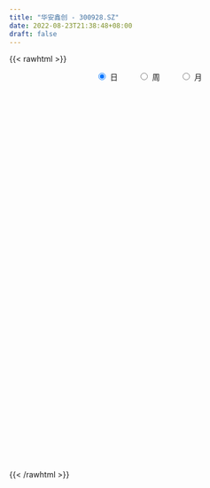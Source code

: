 ```yaml
---
title: "华安鑫创 - 300928.SZ"
date: 2022-08-23T21:38:48+08:00
draft: false
---
```

{{< rawhtml >}}
    <div style="text-align: center">
        <label style="padding: 1rem;"><input style="margin-right: .5rem" type="radio" name="period" value="D" checked onclick="period_change(this)">日</label>
        <label style="padding: 1rem;"><input style="margin-right: .5rem" type="radio" name="period" value="W" onclick="period_change(this)">周</label>
        <label style="padding: 1rem;"><input style="margin-right: .5rem" type="radio" name="period" value="M" onclick="period_change(this)">月</label>
    </div>
    <div id="chart" style="height: 700px;"></div> 
    <script type="text/javascript">
        const D_v = [111913.87,92793.76,69020.69,60438.43,49488.45,53241.41,40785.71,48633.3,47611.9,42366.17,46971.32,43841.64,30202.07,22679.08,19925.01,24231.61,21256.14,34067.51,52705.91,49771.11,32912.79,25732.26,22828.0,18048.18,16080.7,14383.23,18922.83,16723.98,18075.73,19711.61,14878.4,13855.47,14676.28,10811.43,11779.33,8723.28,12161.76,14781.12,31016.87,18649.53,34416.2,32508.63,21627.09,17895.97,9914.55,12820.0,16222.23,25409.19,26177.31,23388.04,14592.17,13845.08,14208.0,14133.38,9803.27,8565.64,8665.0,12435.06,15851.97,21432.98,28925.89,30737.31,19050.61,19178.31,22044.71,24957.7,30089.45,65747.65,83451.81,50641.81,32911.75,27870.66,23114.89,18357.48,25185.15,16669.17,12480.0,11056.57,10331.05,10130.0,12589.98,19788.27,11037.56,11665.38,10866.41,7559.37,9056.0,11627.89,6255.57,6282.0,7140.0,8507.05,10135.0,10651.88,6273.0,7792.9,17917.73,22794.73,11327.22,6902.0,7452.0,6512.0,7790.73,7242.27,9972.0,11989.0,8704.57,6456.97,8982.16,11236.78,48450.52,27636.55,18983.92,12604.0,11367.71,7801.44,18986.41,13619.25,32323.7,20518.21,18065.2,17421.75,17548.58,15710.15,22581.8,26032.6,33166.13,20445.54,26503.16,18434.77,24884.77,18798.9,15186.69,16642.83,13429.94,10182.01,9255.18,8609.22,9858.03,8433.0,12799.18,26536.06,18062.58,11740.89,11587.0,9437.31,12574.04,14278.89,24165.6,16795.58,12540.4,9555.42,24720.28,9534.85,8551.86,7218.58,8382.66,7711.66,9347.0,10220.0,6249.0,16813.73,8557.42,4308.4,8855.98,8652.05,7856.05,19407.0,15631.03,8535.0,4036.94,5280.59,6328.75,2643.31,5478.68,11624.69,12989.82,6256.42,5905.0,2369.85,2430.29,3131.0,2859.64,4278.61,3175.09,2487.12,1515.0,3770.61,8770.75,10183.97,6167.97,3529.66,2938.0,3813.44,3806.0,4263.61,3335.0,3685.07,2519.82,3459.0,5874.0,5785.29,5172.28,9041.01,46781.93,33190.18,26701.61,21366.12,65492.26,48389.21,38806.55,38219.11,59291.41,83134.25,55067.29,43017.14,63560.7,48562.06,35289.35,32912.52,30310.85,33137.18,20358.58,17072.0,17530.07,22512.58,14618.88,38045.21,23930.0,17729.12,18365.95,9878.88,11795.59,36545.97,32588.25,22878.0,22877.2,17650.78,17979.9,26329.07,14844.12,15920.8,20295.8,33994.97,37211.34,27756.18,22190.95,32048.3,36037.68,32795.33,49267.41,36136.98,22849.43,22245.49,18058.64,17768.76,12716.33,11735.0,11273.0,7939.0,8587.0,9639.29,13053.37,17435.66,17289.56,12816.0,9480.78,8795.08,8187.92,7471.56,6969.95,9360.81,21119.69,17305.67,9286.69,6886.35,28531.01,12152.43,10527.64,6619.59,9915.23,10440.71,8904.47,9337.76,7927.49,7590.99,7533.05,11715.0,11572.47,4072.53,3205.71,3983.6,4480.45,4680.15,7388.72,4278.25,4156.0,7075.73,3234.0,4418.0,3753.15,4303.96,6267.48,11657.85,8154.87,4394.24,5248.71,4239.75,9162.26,6007.53,5553.0,6887.0,6494.43,10653.24,13570.15,12182.4,8749.85,8246.78,5460.5,5190.0,4644.0,5286.0,10049.0,6959.51,9221.42,7213.0,4208.19,4644.0,5649.93,4784.26,5286.93,9504.0,6805.11,7907.62,6721.61,7787.84,7534.07,10693.73,12530.0,9399.65,7616.38,6223.18,6274.0,10131.32,6282.8,7307.78,6970.74,4299.05,17121.0,9932.0,15188.48,42185.07,74286.18,75514.88,63660.82,46057.44,47596.53,33083.48,32806.84,24968.65,31146.96,15008.04,31393.43,28233.33,17797.99,17220.61,10985.36,13759.97,38450.1,55820.39,45099.81,40643.37,41634.37,32053.88,32583.0,26228.51,19768.54,16614.32,31529.25,30852.96,21044.19,21749.0,19307.79,43893.62,43124.1,32300.36,30785.11,25472.62,23428.01,33219.11,28619.08,21124.08,15803.0,22489.83,14938.61,13539.0]
const D_histogram = [0.0,-1.090005698,-1.7103850261,-2.532231337,-3.0562513773,-3.5825256929,-3.8147215828,-3.5156199364,-3.0066878521,-2.5360358356,-1.8912891846,-1.5830026119,-1.3756256917,-1.2047711601,-0.9372979159,-0.6919886393,-0.4584519343,-0.1305342595,0.4393963942,0.7300011623,0.7533272311,0.7197838546,0.503933051,0.3084266187,0.2360493568,0.1975163103,0.3661989971,0.5670148482,0.6906360344,0.8267416511,0.8729465214,0.8386081123,0.8755671927,0.9245631587,0.9075048185,0.9059448323,0.8151130106,0.8703421898,1.0186224503,0.9560308679,1.0776303253,1.2120346104,1.1723488542,0.9604138951,0.8204688148,0.7649350958,0.7679437466,0.8082903096,0.91403098,0.8380675207,0.782390002,0.7284374441,0.6218508932,0.4641083122,0.314060461,0.2072561217,0.1607622313,0.1911548837,0.2683477947,0.3753214152,0.3828169285,0.4734766737,0.401746705,0.4340187219,0.4879528949,0.3300777323,0.3845637862,1.0138682823,1.1321464534,0.9315533224,0.6728689793,0.3623596505,0.1701123931,0.0163691681,-0.2526371135,-0.4917802818,-0.6455800213,-0.6578585826,-0.6705506153,-0.6902426187,-0.5808903676,-0.435269265,-0.3660927936,-0.2716792614,-0.170883143,-0.1067188568,-0.0941621229,-0.1577916446,-0.1793241854,-0.1525120142,-0.1181542525,-0.066558968,0.0207290486,0.0070646957,0.0335719982,0.0684758029,0.1819614303,0.1896416342,0.1461246237,0.1286259212,0.104446601,0.0777476407,0.0621789992,0.054899218,0.1060398865,0.1385443121,0.1056558878,0.1079304131,0.130602811,0.1722321253,0.3935616006,0.3940213431,0.3061761922,0.2702750109,0.1782143852,0.1064280223,0.1351090795,0.089018096,0.2586507896,0.2789588302,0.3169299514,0.2215838794,0.2143726167,0.2342122008,0.2987890161,0.2718300658,0.3803831161,0.3892636806,0.516837236,0.5245920871,0.374596289,0.1512418095,0.0221831108,-0.2337872536,-0.3900644041,-0.6030479417,-0.6494960654,-0.625938396,-0.5372509143,-0.4552001569,-0.3518549642,-0.1229920842,-0.0677667886,-0.0041375061,0.0359060452,0.0379257018,0.0746326544,-0.0113268002,0.0881841322,-0.0192851728,-0.1295544461,-0.1857251292,-0.5339191442,-0.6934044066,-0.7323279084,-0.7155886124,-0.7046889648,-0.6932238613,-0.7448812039,-0.836164011,-0.8058316253,-0.5005536788,-0.3415795726,-0.1772000668,0.0027759207,0.1594739795,0.1896194237,0.3828533381,0.5230777845,0.4773060059,0.4183752143,0.2652639199,0.1205324718,0.0247417612,0.0443633524,0.1862475601,0.1831121331,0.1073353456,-0.0593835349,-0.0968150259,-0.091872109,-0.1242371187,-0.1429065102,-0.0578753944,-0.0123661038,0.0092050682,0.0312131073,0.1071533182,0.2573443989,0.3147884709,0.2344287148,0.210496977,0.1965427616,0.1214790828,-0.0016304467,-0.0009780599,0.0433905663,0.0578517212,0.066717405,0.1257041539,0.2159180106,0.3038905407,0.3583505383,0.4404643779,0.7905114911,0.8799091574,1.0079286964,0.8677969803,1.1808017597,1.0599207831,1.0513629035,1.1342336733,1.2923696677,2.007835438,1.8371522402,1.4878652705,1.6350562443,1.302135505,0.995481023,0.4670163821,-0.0825767449,-0.6821462026,-1.154972064,-1.3971324991,-1.529891647,-1.5204543139,-1.4546581707,-1.1449873388,-1.018363578,-1.0114251219,-1.13053024,-1.1315545261,-1.0265791725,-0.6617700936,-0.3329600216,-0.1153052739,0.0910937061,0.1466696516,0.0585162503,0.1349290978,0.0612867744,-0.1326807576,-0.2326893116,-0.038289649,0.4173279211,0.4968278674,0.6135296983,0.8404830309,1.0844363712,1.2612435892,1.4808246119,1.8163523198,1.7516335294,1.2408044519,0.748090327,0.5071960232,0.0220711182,-0.302296211,-0.7673106555,-1.0665252456,-1.1849912982,-1.3146355655,-1.3010947738,-1.4367835027,-1.6888038417,-1.6195157387,-1.4311035085,-1.1810234554,-0.9620594514,-0.7744368174,-0.6355885664,-0.4642180967,0.0540157519,0.400520905,0.5954237091,0.7181924181,0.5196420414,0.34462276,0.0893570328,-0.193455174,-0.4916682832,-0.7559775254,-0.9470818594,-0.8095392843,-0.8089677406,-0.8732878467,-0.990149385,-0.8118335539,-0.5045049681,-0.3112403026,-0.1389019621,-0.0266881098,0.0930734011,0.1344942123,0.0892349886,-0.0209479558,-0.0402793161,0.116501201,0.1952151954,0.2089401738,0.1462740546,0.1714198894,0.2256449567,0.1396625424,0.1091123231,0.1076387905,0.1114583437,0.1117594706,0.2467927853,0.1810256273,0.1455980455,0.0126493691,-0.2548933376,-0.9406354352,-1.564502043,-1.6276639356,-1.6418818189,-1.3592826179,-1.0931752707,-0.86162645,-0.6753143044,-0.4572983427,-0.1149257301,0.2155914631,0.5821252322,0.7700884178,0.8562164988,0.9467165088,0.89839957,0.852904806,0.8747139115,0.7626249904,0.743694959,0.6841732248,0.564394188,0.5484094882,0.5383568256,0.6564048231,0.866842958,0.9058403356,0.7381847484,0.5948900238,0.3447465831,0.3558570585,0.3027702208,0.2581254708,0.1222448869,0.0311122329,0.1526989396,0.1379634378,-0.0160031848,0.0399644998,0.6641936391,1.2434095275,1.7873797887,1.8318600368,1.4974122863,1.1897444477,1.032893912,0.6898996195,0.1866533292,-0.1530403412,-0.2495363701,-0.275403803,-0.4873151822,-0.5234563237,-0.6039700741,-0.5688523283,-0.1848347407,0.1779860075,0.5980785642,0.7926430069,1.0667792864,1.4103636376,1.1202053472,0.7645751682,0.6841134213,0.5088319037,0.8411907417,0.8278302722,0.4715106025,-0.0074983851,-0.4004329735,-0.3254282153,-0.3368425134,-0.1751419831,0.0097667695,0.096121888,-0.0142284953,-0.3741554615,-0.6582786319,-0.8912584282,-1.0115676339,-1.3615222144,-1.6054984486,-1.654281527]
const D_fast = [0.0,-1.3625071225,-2.4104827071,-3.8653868522,-5.1534697369,-6.5753754757,-7.7612517614,-8.341055099,-8.5837949778,-8.7471519201,-8.5752275653,-8.6626916455,-8.7992211484,-8.9295594067,-8.8964106415,-8.8240985247,-8.7051748033,-8.4098906933,-7.7301109411,-7.2570058824,-7.0453480058,-6.8989454187,-6.9888129596,-7.1072127371,-7.1205776598,-7.1097316288,-6.8494991928,-6.5069296296,-6.2106494347,-5.8678584053,-5.6034169047,-5.4281032857,-5.1722524071,-4.8921156514,-4.682297787,-4.4573715652,-4.3444251342,-4.0716104076,-3.6686745345,-3.4922583999,-3.1012513611,-2.6638384235,-2.4104369661,-2.3822684515,-2.317096328,-2.1813962731,-1.9864016857,-1.7439825453,-1.4097341299,-1.276180709,-1.1362607272,-1.0081039241,-0.9592277516,-1.0009432546,-1.0724759905,-1.1274662994,-1.133769632,-1.0555882586,-0.911308399,-0.7105044247,-0.6073046793,-0.3982757656,-0.3695690582,-0.2287923607,-0.0528699641,-0.1282256936,0.0224013069,0.9051728735,1.3064876579,1.3387828576,1.2483157593,1.0283963431,0.878677184,0.7290262511,0.396860691,0.0347724524,-0.2804222925,-0.4571654995,-0.6374951859,-0.8297478441,-0.8656181849,-0.8288143985,-0.8511611255,-0.8246674087,-0.766592076,-0.729107504,-0.7400913008,-0.8431687336,-0.9095323208,-0.9208481532,-0.9160289547,-0.8810734122,-0.7886031334,-0.8005013124,-0.7656010103,-0.7135782549,-0.5546022699,-0.4995116575,-0.5064975121,-0.4918397342,-0.4899074041,-0.4971694543,-0.497193346,-0.4907483227,-0.4130976826,-0.345957179,-0.3524316314,-0.3231745028,-0.2678514021,-0.1831640564,0.136555819,0.2355208972,0.2242197944,0.2558873658,0.2083803364,0.163200979,0.2256593061,0.2018228466,0.4361182377,0.5261659858,0.6433695949,0.6034194927,0.6498013842,0.7281940184,0.8674680878,0.908466654,1.1121154832,1.2183119679,1.4750948323,1.6139977052,1.5576509794,1.3721069523,1.2485940313,0.9341768535,0.6803836019,0.3166380788,0.1078159388,-0.0251109907,-0.0707362376,-0.1024855195,-0.0871040678,0.1110107912,0.1492943896,0.2118892956,0.2609093582,0.2724104402,0.3277755564,0.2389844018,0.3605413673,0.2482507691,0.1055928842,0.0029909188,-0.4786828823,-0.8115192463,-1.0335247252,-1.1956825822,-1.3609551758,-1.5227960378,-1.7606736813,-2.0609974911,-2.2321230117,-2.051983485,-1.9784042719,-1.8583247828,-1.6776548151,-1.4810882614,-1.4035379614,-1.1145907125,-0.8435968199,-0.770042097,-0.724379085,-0.8111743995,-0.9257727297,-1.0153779999,-0.9846655707,-0.7962194729,-0.7535768667,-0.8025198177,-0.984084582,-1.0457198295,-1.0637449398,-1.1271692292,-1.1815652482,-1.1110029811,-1.0685852164,-1.0447127773,-1.0149014614,-0.9121729209,-0.6976457405,-0.5615045509,-0.5832571282,-0.5545646218,-0.5193831467,-0.5640770549,-0.687594196,-0.6871863242,-0.6319700564,-0.6030459712,-0.5775009362,-0.4870881487,-0.3428947894,-0.1789496242,-0.0349019919,0.1573279421,0.7050029281,1.0143778838,1.3943795968,1.4711971258,2.0794023452,2.2235015643,2.4777844106,2.8442135988,3.3254420101,4.5428666399,4.8314715021,4.85415085,5.4101058849,5.4027190219,5.3449347956,4.9332242503,4.362986937,3.5928809287,2.8313120512,2.2398684914,1.7246364318,1.3539601864,1.0560917869,1.0795157841,0.9515486504,0.705630826,0.3038931479,0.0199802303,-0.1316892092,0.0676773463,0.3132474129,0.5020758422,0.7312482486,0.823491607,0.7499672683,0.8601123902,0.8017917605,0.5746540391,0.4164731572,0.6013004074,1.1612499579,1.3649568711,1.6350411265,2.0721152169,2.5871776499,3.0792957652,3.6690829409,4.4586987288,4.8318883206,4.6312603562,4.3255688131,4.211473515,3.7318663896,3.3319250077,2.6750828992,2.1092369978,1.6945231206,1.2362199619,0.9244870602,0.4296024556,-0.2446188438,-0.5802096755,-0.7495733224,-0.7947491332,-0.8162999919,-0.8222865623,-0.8423354529,-0.7870195074,-0.2552817209,0.1913536586,0.5351123899,0.8374292035,0.7687893371,0.6799257457,0.4469992767,0.1158232764,-0.3053069036,-0.7586105271,-1.1864853259,-1.251327572,-1.4529979634,-1.7356400311,-2.1000389158,-2.1246814731,-1.9434791294,-1.8280245395,-1.6904116895,-1.5848698647,-1.4418400034,-1.3667956392,-1.3897461158,-1.5051660491,-1.5345672384,-1.3486614211,-1.2211436278,-1.155183606,-1.1812812116,-1.1132804044,-1.0026440979,-1.0537108766,-1.0569830152,-1.0315468501,-0.999862711,-0.9716217165,-0.7748902055,-0.7954009566,-0.7944290271,-0.9242153612,-1.2554814023,-2.1763823587,-3.1913744772,-3.6614523537,-4.0861406917,-4.1433621452,-4.1505486157,-4.1344064075,-4.116922838,-4.013231462,-3.6995902819,-3.315175223,-2.8031101458,-2.4226248558,-2.1224426501,-1.7952635129,-1.6189805591,-1.4512491217,-1.2107615383,-1.1321942119,-0.9652005035,-0.8536789314,-0.8323594213,-0.711241749,-0.5867052052,-0.3045560019,0.1225928725,0.388050334,0.4049409339,0.4103687152,0.2464119203,0.3464866603,0.3690923778,0.3889789955,0.2836596333,0.2003050375,0.3600664791,0.3798218367,0.2218544179,0.2878132275,1.0780907765,1.9681590469,2.9589742553,3.4614195125,3.5013248336,3.491093107,3.5924660493,3.4219466616,2.9653637037,2.587409948,2.4285298265,2.3338114428,2.0000712682,1.8330660457,1.6015597768,1.4944644405,1.8322733429,2.239590593,2.8092027908,3.2019279852,3.7427590863,4.4389343469,4.4288273933,4.2643410064,4.3549076148,4.3068340731,4.8494905966,5.0430876951,4.804645676,4.3237620921,3.8307192604,3.8243669647,3.7287420383,3.8466570728,4.0340075177,4.1443931083,4.0304856011,3.5770197696,3.1283269412,2.6725325379,2.2993314237,1.6089962896,0.9636454433,0.5012919831]
const D_slow = [0.0,-0.2725014245,-0.700097681,-1.3331555153,-2.0972183596,-2.9928497828,-3.9465301785,-4.8254351626,-5.5771071256,-6.2111160845,-6.6839383807,-7.0796890337,-7.4235954566,-7.7247882466,-7.9591127256,-8.1321098854,-8.246722869,-8.2793564339,-8.1695073353,-7.9870070447,-7.7986752369,-7.6187292733,-7.4927460105,-7.4156393559,-7.3566270167,-7.3072479391,-7.2156981898,-7.0739444778,-6.9012854692,-6.6946000564,-6.4763634261,-6.266711398,-6.0478195998,-5.8166788101,-5.5898026055,-5.3633163974,-5.1595381448,-4.9419525973,-4.6872969848,-4.4482892678,-4.1788816865,-3.8758730339,-3.5827858203,-3.3426823465,-3.1375651428,-2.9463313689,-2.7543454322,-2.5522728548,-2.3237651099,-2.1142482297,-1.9186507292,-1.7365413682,-1.5810786449,-1.4650515668,-1.3865364516,-1.3347224211,-1.2945318633,-1.2467431424,-1.1796561937,-1.0858258399,-0.9901216078,-0.8717524394,-0.7713157631,-0.6628110826,-0.5408228589,-0.4583034259,-0.3621624793,-0.1086954088,0.1743412046,0.4072295352,0.57544678,0.6660366926,0.7085647909,0.7126570829,0.6494978046,0.5265527341,0.3651577288,0.2006930831,0.0330554293,-0.1395052254,-0.2847278173,-0.3935451335,-0.4850683319,-0.5529881473,-0.595708933,-0.6223886472,-0.6459291779,-0.6853770891,-0.7302081354,-0.768336139,-0.7978747021,-0.8145144441,-0.809332182,-0.8075660081,-0.7991730085,-0.7820540578,-0.7365637002,-0.6891532917,-0.6526221358,-0.6204656555,-0.5943540052,-0.574917095,-0.5593723452,-0.5456475407,-0.5191375691,-0.4845014911,-0.4580875191,-0.4311049159,-0.3984542131,-0.3553961818,-0.2570057816,-0.1585004459,-0.0819563978,-0.0143876451,0.0301659512,0.0567729568,0.0905502267,0.1128047507,0.1774674481,0.2472071556,0.3264396435,0.3818356133,0.4354287675,0.4939818177,0.5686790717,0.6366365881,0.7317323672,0.8290482873,0.9582575963,1.0894056181,1.1830546904,1.2208651427,1.2264109204,1.1679641071,1.070448006,0.9196860206,0.7573120042,0.6008274052,0.4665146767,0.3527146374,0.2647508964,0.2340028753,0.2170611782,0.2160268017,0.225003313,0.2344847384,0.253142902,0.250311202,0.272357235,0.2675359419,0.2351473303,0.188716048,0.055236262,-0.1181148397,-0.3011968168,-0.4800939699,-0.6562662111,-0.8295721764,-1.0157924774,-1.2248334801,-1.4262913864,-1.5514298062,-1.6368246993,-1.681124716,-1.6804307358,-1.6405622409,-1.593157385,-1.4974440505,-1.3666746044,-1.2473481029,-1.1427542993,-1.0764383194,-1.0463052014,-1.0401197611,-1.029028923,-0.982467033,-0.9366889997,-0.9098551633,-0.9247010471,-0.9489048035,-0.9718728308,-1.0029321105,-1.038658738,-1.0531275866,-1.0562191126,-1.0539178455,-1.0461145687,-1.0193262392,-0.9549901394,-0.8762930217,-0.817685843,-0.7650615988,-0.7159259084,-0.6855561377,-0.6859637493,-0.6862082643,-0.6753606227,-0.6608976924,-0.6442183412,-0.6127923027,-0.5588128,-0.4828401649,-0.3932525303,-0.2831364358,-0.085508563,0.1344687263,0.3864509004,0.6034001455,0.8986005854,1.1635807812,1.4264215071,1.7099799254,2.0330723424,2.5350312019,2.9943192619,3.3662855795,3.7750496406,4.1005835169,4.3494537726,4.4662078681,4.4455636819,4.2750271313,3.9862841153,3.6370009905,3.2545280787,2.8744145003,2.5107499576,2.2245031229,1.9699122284,1.7170559479,1.4344233879,1.1515347564,0.8948899633,0.7294474399,0.6462074345,0.617381116,0.6401545425,0.6768219554,0.691451018,0.7251832924,0.7405049861,0.7073347967,0.6491624688,0.6395900565,0.7439220368,0.8681290036,1.0215114282,1.2316321859,1.5027412787,1.818052176,2.188258329,2.642346409,3.0802547913,3.3904559043,3.577478486,3.7042774918,3.7097952714,3.6342212186,3.4423935548,3.1757622434,2.8795144188,2.5508555274,2.225581834,1.8663859583,1.4441849979,1.0393060632,0.6815301861,0.3862743222,0.1457594594,-0.0478497449,-0.2067468865,-0.3228014107,-0.3092974727,-0.2091672465,-0.0603113192,0.1192367853,0.2491472957,0.3353029857,0.3576422439,0.3092784504,0.1863613796,-0.0026330017,-0.2394034666,-0.4417882877,-0.6440302228,-0.8623521845,-1.1098895307,-1.3128479192,-1.4389741612,-1.5167842369,-1.5515097274,-1.5581817549,-1.5349134046,-1.5012898515,-1.4789811044,-1.4842180933,-1.4942879223,-1.4651626221,-1.4163588232,-1.3641237798,-1.3275552661,-1.2847002938,-1.2282890546,-1.193373419,-1.1660953383,-1.1391856406,-1.1113210547,-1.0833811871,-1.0216829907,-0.9764265839,-0.9400270726,-0.9368647303,-1.0005880647,-1.2357469235,-1.6268724342,-2.0337884181,-2.4442588729,-2.7840795273,-3.057373345,-3.2727799575,-3.4416085336,-3.5559331193,-3.5846645518,-3.530766686,-3.385235378,-3.1927132735,-2.9786591489,-2.7419800217,-2.5173801292,-2.3041539277,-2.0854754498,-1.8948192022,-1.7088954625,-1.5378521563,-1.3967536093,-1.2596512372,-1.1250620308,-0.960960825,-0.7442500855,-0.5177900016,-0.3332438145,-0.1845213086,-0.0983346628,-0.0093703982,0.066322157,0.1308535247,0.1614147464,0.1691928046,0.2073675395,0.241858399,0.2378576028,0.2478487277,0.4138971375,0.7247495193,1.1715944665,1.6295594757,2.0039125473,2.3013486592,2.5595721372,2.7320470421,2.7787103744,2.7404502891,2.6780661966,2.6092152459,2.4873864503,2.3565223694,2.2055298509,2.0633167688,2.0171080836,2.0616045855,2.2111242266,2.4092849783,2.6759797999,3.0285707093,3.3086220461,3.4997658382,3.6707941935,3.7980021694,4.0082998549,4.2152574229,4.3331350735,4.3312604772,4.2311522339,4.14979518,4.0655845517,4.0217990559,4.0242407483,4.0482712203,4.0447140965,3.9511752311,3.7866055731,3.5637909661,3.3108990576,2.970518504,2.5691438918,2.1555735101]
const D_data = [['2021-01-06', 101.0, 87.03, 87.0, 111.63],['2021-01-07', 76.55, 69.95, 68.53, 77.77],['2021-01-08', 70.0, 70.0, 66.03, 73.55],['2021-01-11', 67.0, 61.71, 61.0, 68.62],['2021-01-12', 60.0, 59.3, 58.91, 64.59],['2021-01-13', 57.81, 53.39, 53.36, 59.49],['2021-01-14', 51.87, 51.55, 50.5, 54.64],['2021-01-15', 51.31, 54.82, 51.0, 55.7],['2021-01-18', 53.63, 56.28, 53.53, 57.26],['2021-01-19', 56.3, 55.39, 55.13, 58.7],['2021-01-20', 56.37, 57.9, 56.37, 60.7],['2021-01-21', 55.76, 53.89, 53.66, 55.76],['2021-01-22', 53.0, 51.8, 51.8, 54.8],['2021-01-25', 51.98, 50.25, 50.15, 52.6],['2021-01-26', 51.0, 50.67, 50.5, 51.89],['2021-01-27', 49.98, 49.98, 48.0, 50.38],['2021-01-28', 49.1, 49.5, 48.6, 51.49],['2021-01-29', 50.07, 50.79, 47.01, 51.9],['2021-02-01', 49.99, 55.21, 49.7, 55.76],['2021-02-02', 54.0, 53.36, 52.51, 59.0],['2021-02-03', 52.03, 50.33, 49.8, 52.21],['2021-02-04', 49.9, 49.08, 47.7, 50.56],['2021-02-05', 48.66, 45.53, 45.5, 49.87],['2021-02-08', 44.82, 43.93, 43.62, 46.43],['2021-02-09', 43.58, 43.91, 43.58, 44.84],['2021-02-10', 44.0, 43.16, 43.06, 44.75],['2021-02-18', 43.63, 45.3, 43.63, 45.81],['2021-02-19', 45.63, 46.06, 44.61, 46.08],['2021-02-22', 46.07, 45.48, 45.25, 46.87],['2021-02-23', 44.93, 45.98, 43.88, 46.28],['2021-02-24', 45.79, 45.09, 44.78, 46.23],['2021-02-25', 45.49, 43.89, 43.69, 45.68],['2021-02-26', 43.0, 44.6, 42.66, 45.53],['2021-03-01', 44.6, 44.86, 44.38, 45.2],['2021-03-02', 45.19, 44.04, 43.41, 45.34],['2021-03-03', 44.0, 44.13, 43.72, 44.38],['2021-03-04', 43.76, 42.7, 42.68, 43.87],['2021-03-05', 42.62, 44.39, 42.62, 44.58],['2021-03-08', 45.25, 46.18, 45.0, 47.87],['2021-03-09', 45.6, 43.91, 42.95, 46.09],['2021-03-10', 44.4, 46.58, 44.4, 48.46],['2021-03-11', 45.37, 47.78, 44.88, 48.15],['2021-03-12', 47.77, 46.28, 45.67, 47.9],['2021-03-15', 45.38, 43.8, 43.59, 45.53],['2021-03-16', 43.78, 44.0, 43.22, 44.79],['2021-03-17', 43.9, 44.73, 43.02, 44.78],['2021-03-18', 44.82, 45.53, 44.3, 45.58],['2021-03-19', 44.6, 46.37, 44.6, 46.87],['2021-03-22', 46.29, 47.93, 46.28, 48.39],['2021-03-23', 47.88, 46.12, 46.11, 48.0],['2021-03-24', 45.93, 46.38, 45.49, 47.46],['2021-03-25', 45.76, 46.45, 45.4, 47.09],['2021-03-26', 46.28, 45.66, 45.4, 46.58],['2021-03-29', 45.73, 44.52, 44.44, 45.95],['2021-03-30', 44.51, 43.89, 43.8, 44.95],['2021-03-31', 44.31, 43.75, 43.63, 44.4],['2021-04-01', 43.77, 44.05, 43.68, 44.85],['2021-04-02', 43.98, 44.93, 43.77, 45.2],['2021-04-06', 45.18, 45.82, 44.75, 46.2],['2021-04-07', 45.79, 46.79, 45.31, 47.07],['2021-04-08', 46.7, 46.01, 45.5, 47.89],['2021-04-09', 46.47, 47.53, 46.06, 49.88],['2021-04-12', 46.37, 45.78, 45.7, 47.56],['2021-04-13', 45.77, 47.21, 45.43, 47.5],['2021-04-14', 46.89, 48.0, 46.7, 48.25],['2021-04-15', 47.0, 45.32, 44.13, 47.0],['2021-04-16', 45.2, 47.93, 44.8, 49.8],['2021-04-19', 50.0, 57.52, 50.0, 57.52],['2021-04-20', 61.01, 54.01, 53.77, 62.88],['2021-04-21', 51.85, 50.66, 50.08, 54.4],['2021-04-22', 51.0, 49.4, 49.01, 51.0],['2021-04-23', 49.0, 47.71, 47.37, 49.3],['2021-04-26', 47.05, 48.14, 46.86, 48.43],['2021-04-27', 49.06, 47.86, 47.16, 49.5],['2021-04-28', 47.0, 45.27, 44.91, 47.3],['2021-04-29', 44.92, 44.05, 44.05, 45.49],['2021-04-30', 44.05, 43.66, 43.6, 44.68],['2021-05-06', 43.65, 44.5, 43.5, 44.9],['2021-05-07', 44.34, 43.91, 43.67, 44.65],['2021-05-10', 43.93, 43.18, 43.06, 44.2],['2021-05-11', 43.3, 44.5, 42.89, 44.5],['2021-05-12', 45.48, 45.19, 45.03, 46.46],['2021-05-13', 44.2, 44.43, 43.6, 44.5],['2021-05-14', 44.55, 44.86, 43.83, 44.99],['2021-05-17', 44.87, 45.21, 44.01, 45.25],['2021-05-18', 45.19, 45.0, 44.32, 45.44],['2021-05-19', 44.89, 44.39, 44.04, 44.97],['2021-05-20', 44.38, 43.1, 43.08, 44.38],['2021-05-21', 43.09, 43.16, 43.01, 43.65],['2021-05-24', 43.15, 43.54, 43.15, 43.74],['2021-05-25', 43.54, 43.58, 43.23, 43.79],['2021-05-26', 43.52, 43.84, 43.45, 43.93],['2021-05-27', 43.77, 44.53, 43.63, 44.69],['2021-05-28', 44.4, 43.36, 43.25, 44.85],['2021-05-31', 43.49, 43.8, 43.2, 43.88],['2021-06-01', 43.88, 44.0, 43.45, 44.18],['2021-06-02', 44.0, 45.38, 43.83, 45.5],['2021-06-03', 46.87, 44.43, 44.35, 46.88],['2021-06-04', 44.05, 43.73, 43.67, 44.45],['2021-06-07', 43.7, 43.91, 43.5, 44.11],['2021-06-08', 43.72, 43.72, 43.5, 44.28],['2021-06-09', 43.69, 43.54, 43.41, 43.69],['2021-06-10', 43.39, 43.54, 43.39, 43.88],['2021-06-11', 43.6, 43.55, 43.46, 43.96],['2021-06-15', 43.85, 44.39, 43.6, 44.49],['2021-06-16', 44.5, 44.41, 43.81, 45.07],['2021-06-17', 44.3, 43.62, 43.5, 44.39],['2021-06-18', 43.5, 44.0, 43.47, 44.15],['2021-06-21', 44.06, 44.36, 43.78, 44.47],['2021-06-22', 44.28, 44.84, 44.2, 44.89],['2021-06-23', 47.21, 47.99, 47.21, 53.78],['2021-06-24', 46.23, 46.11, 45.72, 47.17],['2021-06-25', 46.44, 45.03, 44.89, 46.44],['2021-06-28', 45.0, 45.57, 44.7, 45.98],['2021-06-29', 45.76, 44.7, 44.68, 45.8],['2021-06-30', 44.3, 44.63, 44.3, 44.8],['2021-07-01', 44.44, 45.88, 44.4, 46.2],['2021-07-02', 45.8, 45.0, 44.81, 46.59],['2021-07-05', 44.81, 48.2, 44.55, 49.35],['2021-07-06', 48.19, 47.09, 46.59, 48.19],['2021-07-07', 47.05, 47.75, 46.68, 47.78],['2021-07-08', 47.8, 46.19, 46.02, 48.19],['2021-07-09', 46.18, 47.25, 46.03, 47.98],['2021-07-12', 47.33, 47.87, 46.66, 47.87],['2021-07-13', 47.72, 48.95, 46.76, 49.15],['2021-07-14', 48.95, 48.22, 47.94, 50.79],['2021-07-15', 48.22, 50.5, 47.08, 52.0],['2021-07-16', 49.88, 49.99, 49.24, 50.9],['2021-07-19', 49.65, 52.34, 49.65, 52.99],['2021-07-20', 51.15, 51.77, 50.5, 52.43],['2021-07-21', 51.84, 49.93, 49.86, 52.85],['2021-07-22', 49.75, 48.38, 48.01, 49.8],['2021-07-23', 48.01, 48.85, 48.01, 49.49],['2021-07-26', 49.03, 46.3, 46.08, 49.5],['2021-07-27', 46.28, 46.34, 45.14, 46.88],['2021-07-28', 46.3, 44.37, 44.37, 46.3],['2021-07-29', 44.58, 45.37, 44.54, 45.88],['2021-07-30', 45.37, 45.77, 44.8, 46.14],['2021-08-02', 45.21, 46.5, 45.21, 46.88],['2021-08-03', 46.48, 46.54, 46.06, 46.97],['2021-08-04', 46.88, 47.03, 46.15, 47.49],['2021-08-05', 46.61, 49.35, 45.81, 49.58],['2021-08-06', 49.0, 47.9, 47.5, 49.1],['2021-08-09', 47.23, 48.33, 46.78, 48.85],['2021-08-10', 48.33, 48.36, 47.8, 49.0],['2021-08-11', 48.01, 48.06, 47.72, 48.43],['2021-08-12', 48.23, 48.68, 47.65, 49.49],['2021-08-13', 48.07, 47.07, 46.9, 48.92],['2021-08-16', 46.9, 49.5, 46.47, 49.73],['2021-08-17', 49.39, 46.95, 46.8, 49.44],['2021-08-18', 46.91, 46.3, 46.0, 47.46],['2021-08-19', 46.38, 46.43, 46.11, 47.77],['2021-08-20', 45.0, 41.4, 41.0, 45.0],['2021-08-23', 41.26, 41.89, 40.81, 42.0],['2021-08-24', 41.91, 42.26, 41.91, 43.0],['2021-08-25', 42.0, 42.26, 41.5, 42.75],['2021-08-26', 42.42, 41.61, 41.41, 42.65],['2021-08-27', 41.57, 41.01, 40.88, 41.88],['2021-08-30', 35.02, 39.4, 35.02, 41.25],['2021-08-31', 39.4, 37.72, 37.4, 39.77],['2021-09-01', 37.72, 38.23, 37.33, 38.66],['2021-09-02', 38.2, 41.85, 37.76, 42.5],['2021-09-03', 42.0, 40.71, 40.65, 42.0],['2021-09-06', 40.59, 41.21, 40.51, 41.62],['2021-09-07', 41.2, 42.03, 41.0, 42.3],['2021-09-08', 42.03, 42.48, 41.59, 42.6],['2021-09-09', 42.48, 41.31, 41.1, 42.48],['2021-09-10', 41.27, 43.97, 41.0, 44.99],['2021-09-13', 44.0, 44.37, 43.2, 45.58],['2021-09-14', 44.0, 42.51, 42.4, 44.01],['2021-09-15', 43.17, 42.25, 41.9, 43.32],['2021-09-16', 42.0, 40.61, 40.61, 42.7],['2021-09-17', 40.99, 39.91, 39.0, 41.0],['2021-09-22', 40.0, 39.78, 38.8, 40.48],['2021-09-23', 39.78, 40.9, 39.78, 41.68],['2021-09-24', 40.81, 42.82, 40.11, 43.55],['2021-09-27', 43.0, 41.39, 41.0, 44.5],['2021-09-28', 41.06, 40.25, 39.77, 41.1],['2021-09-29', 40.01, 38.34, 38.34, 40.52],['2021-09-30', 38.41, 39.21, 38.38, 39.7],['2021-10-08', 39.97, 39.44, 39.31, 39.98],['2021-10-11', 39.98, 38.67, 38.53, 39.99],['2021-10-12', 39.07, 38.45, 38.26, 39.08],['2021-10-13', 38.45, 39.7, 38.45, 39.79],['2021-10-14', 39.89, 39.38, 39.11, 39.89],['2021-10-15', 39.34, 39.11, 38.92, 39.73],['2021-10-18', 38.81, 39.1, 38.66, 39.26],['2021-10-19', 39.0, 39.95, 39.0, 40.97],['2021-10-20', 39.87, 41.5, 39.3, 42.8],['2021-10-21', 43.0, 41.0, 40.36, 44.0],['2021-10-22', 40.3, 39.31, 39.31, 40.78],['2021-10-25', 39.0, 39.8, 38.76, 40.28],['2021-10-26', 40.17, 39.88, 39.46, 40.69],['2021-10-27', 39.89, 38.9, 38.65, 40.29],['2021-10-28', 38.51, 37.71, 37.71, 39.0],['2021-10-29', 37.71, 38.83, 37.71, 39.18],['2021-11-01', 38.6, 39.42, 38.51, 39.68],['2021-11-02', 39.52, 39.15, 38.7, 40.18],['2021-11-03', 39.0, 39.1, 38.71, 39.75],['2021-11-04', 39.1, 39.9, 39.1, 40.14],['2021-11-05', 40.0, 40.75, 39.67, 41.2],['2021-11-08', 40.79, 41.34, 40.3, 41.67],['2021-11-09', 41.35, 41.51, 41.01, 41.67],['2021-11-10', 42.0, 42.5, 41.09, 42.57],['2021-11-11', 42.66, 47.5, 42.66, 49.19],['2021-11-12', 46.07, 46.1, 44.18, 46.5],['2021-11-15', 45.96, 47.97, 45.75, 48.0],['2021-11-16', 47.2, 45.4, 45.1, 47.5],['2021-11-17', 45.51, 52.48, 45.51, 54.48],['2021-11-18', 49.5, 48.61, 48.0, 50.2],['2021-11-19', 47.98, 50.7, 46.99, 51.47],['2021-11-22', 50.23, 53.15, 49.88, 54.3],['2021-11-23', 53.2, 55.99, 53.2, 60.78],['2021-11-24', 57.01, 67.0, 56.81, 67.19],['2021-11-25', 63.57, 59.31, 59.0, 64.49],['2021-11-26', 58.12, 57.45, 56.88, 62.0],['2021-11-29', 56.0, 64.89, 56.0, 66.55],['2021-11-30', 64.58, 60.11, 59.0, 64.58],['2021-12-01', 59.8, 60.23, 58.04, 61.86],['2021-12-02', 60.07, 56.4, 56.2, 60.25],['2021-12-03', 56.02, 54.0, 53.61, 57.7],['2021-12-06', 54.1, 50.57, 50.48, 54.1],['2021-12-07', 51.05, 49.1, 48.51, 51.5],['2021-12-08', 49.5, 49.57, 48.92, 50.38],['2021-12-09', 49.57, 49.24, 48.81, 50.29],['2021-12-10', 49.24, 49.9, 48.16, 50.79],['2021-12-13', 50.05, 50.0, 48.53, 50.8],['2021-12-14', 50.0, 53.37, 49.93, 54.16],['2021-12-15', 53.64, 51.69, 51.5, 53.99],['2021-12-16', 51.5, 50.0, 49.91, 51.91],['2021-12-17', 50.0, 47.48, 47.47, 50.08],['2021-12-20', 47.48, 47.91, 47.06, 48.48],['2021-12-21', 47.92, 48.8, 47.63, 49.0],['2021-12-22', 48.66, 52.77, 48.66, 54.48],['2021-12-23', 54.71, 53.9, 52.86, 56.0],['2021-12-24', 55.2, 53.9, 51.69, 56.0],['2021-12-27', 53.87, 54.99, 53.0, 56.41],['2021-12-28', 54.69, 54.0, 53.55, 56.15],['2021-12-29', 54.0, 52.29, 51.5, 54.0],['2021-12-30', 52.55, 54.5, 51.61, 56.51],['2021-12-31', 54.3, 52.81, 51.93, 55.88],['2022-01-04', 52.8, 50.65, 50.58, 53.65],['2022-01-05', 50.33, 50.98, 47.57, 52.6],['2022-01-06', 50.9, 54.91, 50.44, 60.13],['2022-01-07', 55.98, 60.2, 53.91, 61.4],['2022-01-10', 59.21, 57.42, 56.29, 59.21],['2022-01-11', 57.42, 59.0, 57.42, 62.88],['2022-01-12', 58.87, 62.06, 57.85, 62.8],['2022-01-13', 61.05, 64.52, 60.02, 69.8],['2022-01-14', 65.24, 66.0, 63.33, 68.81],['2022-01-17', 62.6, 69.0, 59.37, 71.0],['2022-01-18', 68.14, 73.63, 67.08, 77.0],['2022-01-19', 74.2, 71.19, 69.33, 74.2],['2022-01-20', 69.23, 65.7, 65.03, 69.56],['2022-01-21', 65.96, 64.5, 63.24, 66.97],['2022-01-24', 64.5, 66.69, 63.5, 67.93],['2022-01-25', 66.69, 62.4, 61.88, 66.79],['2022-01-26', 63.66, 62.63, 60.51, 64.2],['2022-01-27', 62.31, 58.8, 58.6, 63.22],['2022-01-28', 59.09, 58.54, 57.46, 60.47],['2022-02-07', 60.06, 59.2, 58.67, 61.43],['2022-02-08', 59.35, 57.77, 56.8, 59.77],['2022-02-09', 57.77, 58.54, 56.45, 58.54],['2022-02-10', 58.64, 55.53, 54.0, 58.64],['2022-02-11', 54.52, 52.0, 51.3, 55.02],['2022-02-14', 51.15, 54.38, 51.0, 54.45],['2022-02-15', 55.99, 55.47, 53.7, 56.1],['2022-02-16', 55.38, 56.46, 54.28, 56.78],['2022-02-17', 56.01, 56.52, 55.8, 57.34],['2022-02-18', 55.51, 56.54, 55.18, 58.18],['2022-02-21', 56.67, 56.23, 55.45, 56.98],['2022-02-22', 56.0, 57.0, 55.47, 57.97],['2022-02-23', 56.66, 63.01, 56.66, 64.0],['2022-02-24', 63.6, 63.35, 61.66, 65.5],['2022-02-25', 63.36, 63.3, 62.89, 65.34],['2022-02-28', 63.55, 63.79, 62.2, 63.97],['2022-03-01', 63.99, 60.08, 59.7, 67.0],['2022-03-02', 59.76, 59.75, 57.51, 60.0],['2022-03-03', 59.75, 57.8, 57.01, 59.79],['2022-03-04', 57.51, 56.0, 55.4, 57.64],['2022-03-07', 55.94, 53.99, 53.24, 56.0],['2022-03-08', 53.99, 52.4, 51.34, 55.61],['2022-03-09', 52.87, 51.38, 49.0, 52.98],['2022-03-10', 51.99, 54.6, 51.99, 55.33],['2022-03-11', 53.86, 52.53, 51.04, 54.57],['2022-03-14', 52.53, 50.76, 50.25, 52.53],['2022-03-15', 49.36, 48.72, 48.51, 51.1],['2022-03-16', 49.01, 51.69, 48.41, 52.46],['2022-03-17', 52.1, 53.9, 52.1, 54.5],['2022-03-18', 53.48, 53.29, 52.7, 54.4],['2022-03-21', 53.0, 53.62, 52.55, 53.86],['2022-03-22', 53.7, 53.35, 52.11, 54.29],['2022-03-23', 53.38, 53.88, 52.7, 54.3],['2022-03-24', 53.0, 53.21, 52.68, 54.28],['2022-03-25', 53.24, 51.99, 50.76, 53.45],['2022-03-28', 51.9, 50.57, 50.0, 51.9],['2022-03-29', 50.57, 51.12, 50.01, 51.57],['2022-03-30', 51.12, 53.52, 51.12, 54.0],['2022-03-31', 53.51, 53.1, 52.55, 53.58],['2022-04-01', 52.2, 52.5, 51.18, 52.59],['2022-04-06', 52.0, 51.36, 51.0, 52.49],['2022-04-07', 51.0, 52.3, 50.24, 52.49],['2022-04-08', 52.39, 52.86, 51.03, 54.25],['2022-04-11', 53.33, 50.99, 47.64, 53.33],['2022-04-12', 50.8, 51.3, 48.74, 51.5],['2022-04-13', 51.3, 51.5, 49.88, 51.5],['2022-04-14', 51.5, 51.5, 50.28, 52.5],['2022-04-15', 50.2, 51.4, 49.2, 51.42],['2022-04-18', 51.84, 53.45, 50.61, 54.25],['2022-04-19', 53.04, 51.15, 50.76, 54.0],['2022-04-20', 50.96, 51.25, 50.0, 51.25],['2022-04-21', 50.5, 49.5, 48.12, 50.73],['2022-04-22', 49.3, 46.49, 45.94, 49.3],['2022-04-25', 46.0, 38.02, 37.2, 46.0],['2022-04-26', 35.78, 34.03, 33.33, 38.91],['2022-04-27', 34.2, 37.65, 32.72, 38.0],['2022-04-28', 37.81, 36.42, 35.5, 39.12],['2022-04-29', 36.74, 39.29, 35.84, 39.76],['2022-05-05', 39.15, 39.17, 38.34, 40.36],['2022-05-06', 38.27, 38.85, 37.0, 40.1],['2022-05-09', 39.99, 38.32, 38.2, 39.99],['2022-05-10', 38.32, 38.86, 37.08, 39.41],['2022-05-11', 38.86, 41.2, 38.86, 42.85],['2022-05-12', 40.97, 42.41, 40.58, 42.79],['2022-05-13', 42.39, 44.58, 42.05, 45.27],['2022-05-16', 44.51, 43.92, 43.01, 44.97],['2022-05-17', 43.92, 43.6, 42.7, 44.26],['2022-05-18', 43.38, 44.45, 42.78, 44.88],['2022-05-19', 43.54, 43.19, 42.84, 44.98],['2022-05-20', 43.87, 43.33, 42.75, 44.5],['2022-05-23', 44.2, 44.49, 43.31, 44.83],['2022-05-24', 44.5, 42.94, 42.43, 47.71],['2022-05-25', 44.89, 44.1, 42.3, 44.89],['2022-05-26', 44.54, 43.72, 42.8, 44.68],['2022-05-27', 44.11, 42.77, 42.3, 44.7],['2022-05-30', 42.83, 43.96, 41.9, 44.1],['2022-05-31', 44.67, 44.23, 43.36, 45.24],['2022-06-01', 43.52, 46.46, 43.52, 47.19],['2022-06-02', 47.49, 49.0, 46.0, 49.2],['2022-06-06', 48.57, 48.15, 47.8, 49.79],['2022-06-07', 47.67, 45.81, 45.57, 47.78],['2022-06-08', 45.35, 45.77, 44.6, 46.48],['2022-06-09', 45.99, 43.72, 43.21, 46.2],['2022-06-10', 43.49, 46.62, 43.49, 46.67],['2022-06-13', 47.0, 45.97, 45.41, 47.33],['2022-06-14', 46.41, 46.05, 43.71, 46.41],['2022-06-15', 46.5, 44.59, 44.58, 46.64],['2022-06-16', 44.5, 44.62, 44.34, 45.38],['2022-06-17', 44.2, 47.47, 44.07, 47.94],['2022-06-20', 47.8, 46.2, 45.89, 49.0],['2022-06-21', 46.24, 44.08, 43.43, 46.24],['2022-06-22', 44.6, 46.49, 44.16, 51.5],['2022-06-23', 45.45, 55.79, 45.29, 55.79],['2022-06-24', 56.84, 59.34, 53.12, 61.98],['2022-06-27', 59.61, 63.3, 58.85, 66.86],['2022-06-28', 64.5, 60.29, 57.6, 64.5],['2022-06-29', 60.72, 56.35, 56.04, 62.47],['2022-06-30', 56.63, 56.33, 54.21, 57.35],['2022-07-01', 56.33, 58.2, 55.58, 58.98],['2022-07-04', 58.18, 55.58, 54.88, 58.18],['2022-07-05', 55.7, 52.02, 50.68, 56.59],['2022-07-06', 52.03, 52.19, 50.87, 53.27],['2022-07-07', 52.0, 54.28, 49.96, 54.77],['2022-07-08', 54.83, 55.0, 54.3, 56.99],['2022-07-11', 54.5, 52.08, 51.3, 55.39],['2022-07-12', 52.5, 53.55, 51.22, 54.49],['2022-07-13', 53.2, 52.55, 51.57, 53.76],['2022-07-14', 52.57, 53.71, 51.7, 55.3],['2022-07-15', 54.2, 59.21, 54.15, 61.63],['2022-07-18', 61.29, 61.26, 59.5, 65.87],['2022-07-19', 61.28, 64.72, 60.0, 65.5],['2022-07-20', 64.32, 64.45, 63.36, 69.8],['2022-07-21', 65.0, 67.83, 62.75, 71.85],['2022-07-22', 67.23, 71.78, 67.13, 72.5],['2022-07-25', 71.97, 65.45, 65.14, 72.36],['2022-07-26', 65.61, 64.12, 62.77, 66.35],['2022-07-27', 64.9, 67.48, 62.67, 68.8],['2022-07-28', 68.28, 66.61, 66.0, 68.96],['2022-07-29', 66.61, 74.5, 66.0, 75.5],['2022-08-01', 74.88, 72.29, 71.0, 77.3],['2022-08-02', 71.0, 68.12, 68.12, 71.21],['2022-08-03', 69.28, 65.12, 64.34, 72.72],['2022-08-04', 65.6, 64.28, 63.35, 66.68],['2022-08-05', 68.12, 69.59, 66.0, 72.88],['2022-08-08', 68.56, 69.0, 63.0, 70.19],['2022-08-09', 69.36, 71.95, 68.02, 72.68],['2022-08-10', 72.87, 73.69, 70.66, 75.36],['2022-08-11', 73.44, 73.81, 70.35, 75.35],['2022-08-12', 72.5, 71.89, 70.33, 74.45],['2022-08-15', 71.89, 67.9, 66.51, 71.9],['2022-08-16', 67.54, 67.24, 66.13, 71.5],['2022-08-17', 67.5, 66.38, 64.77, 68.2],['2022-08-18', 66.36, 66.56, 65.6, 68.58],['2022-08-19', 66.77, 61.9, 61.5, 66.78],['2022-08-22', 61.87, 60.82, 59.96, 61.99],['2022-08-23', 60.31, 61.5, 60.01, 63.28]]
const W_v = [273728.32,252587.3,210993.1,122159.35,183950.07,48512.11,35646.81,81197.49,58256.92,138218.32,82261.94,92210.6,53602.35,96948.15,115320.78,260623.68,95806.69,21387.62,65211.19,45365.24,42715.93,66105.58,35899.0,37122.54,115289.93,64378.81,105877.44,117936.22,103808.29,58119.18,75688.85,59618.13,87777.28,41399.61,51187.15,49079.48,39812.31,19746.68,27521.09,2430.29,15931.46,30408.3,18350.71,18872.89,99970.69,200755.75,278729.2,210635.48,110610.41,112689.16,113686.69,99681.07,107422.91,150828.44,148557.95,61432.09,66004.88,46751.34,64042.81,64717.02,46525.66,42484.04,23738.63,23161.98,14324.59,33695.42,34104.22,53402.42,10650.5,36159.93,26499.38,36225.27,38545.64,39644.53,41981.37,217106.61,223205.11,130750.41,98214.03,215251.82,126723.62,136847.56,155110.2,121255.1,28477.61]
const W_histogram = [0.0,-0.9687521368,-1.7156849831,-2.1522464441,-2.6377075267,-2.9379243552,-2.7632805996,-2.5721054825,-2.2949561154,-1.8392006185,-1.4060696005,-1.0576740253,-0.7795181561,-0.3456790639,0.0233857063,0.2928839489,0.2407590836,0.2636467725,0.376422527,0.3696517359,0.4087174724,0.4843822188,0.5428163246,0.6263553261,0.756836992,0.8405296377,1.0340970617,1.3152984827,1.3860757853,1.1942876489,1.1777504386,1.080339405,0.6260048682,0.3073050348,0.095368357,0.1884323472,0.0002115045,0.0903622602,-0.0660320327,-0.1235472089,-0.1515281326,-0.1253620276,-0.1097395704,0.0518678894,0.51528056,1.0945283554,1.850727562,2.0230369197,1.7742502987,1.377740482,1.4704343267,1.382270312,1.7233931136,2.2103043071,2.2921614745,1.8259964571,0.9996028316,0.6955672307,0.8749634437,0.4486905342,-0.0914591213,-0.4045118058,-0.6893561927,-0.8245069979,-0.866441369,-0.9619245691,-1.3039442702,-1.9257295333,-2.2544748853,-1.9834217336,-1.7915622279,-1.6112798368,-1.0107100879,-0.7253616966,-0.4447620796,0.5224359602,1.0378199269,1.1091685173,1.3688249949,2.2632934267,2.8749976879,2.7839228205,2.7109141383,1.8625584169,1.1804686495]
const W_fast = [0.0,-1.2109401709,-2.386794263,-3.361417335,-4.5063052993,-5.5410032166,-6.0571796109,-6.5090308644,-6.8056205262,-6.8096651839,-6.7280515661,-6.6440744972,-6.560798167,-6.2133788408,-5.838467644,-5.4957484141,-5.4876835085,-5.3988841265,-5.1920027403,-5.1063605974,-4.9651154929,-4.7683551917,-4.5742170048,-4.3340891717,-4.0143982578,-3.7205732027,-3.2684815133,-2.6584554716,-2.2411592227,-2.1343754468,-1.8564750475,-1.6838012299,-1.9816345496,-2.2235081243,-2.4116027128,-2.2714306358,-2.4595986024,-2.3468572817,-2.5197595827,-2.6081615612,-2.674024518,-2.6791989199,-2.6910113553,-2.5164369232,-1.9242041125,-1.0713242283,0.1475568688,0.8256254564,1.0204014101,0.9683267138,1.4286291403,1.6860327036,2.4580037836,3.4974910539,4.1523885898,4.1427226868,3.5662297691,3.4360859759,3.8342230499,3.5201227739,2.957108338,2.5429277021,2.0857442671,1.7444667124,1.485921999,1.1499576567,0.4819518881,-0.6212657584,-1.5136298318,-1.7384321134,-1.9944631647,-2.2170007328,-1.8691085058,-1.7651005388,-1.5956914416,-0.4978844117,0.2769545366,0.6255952564,1.2274579826,2.6877497712,4.0182034543,4.623109292,5.2278291445,4.8451130272,4.4581404222]
const W_slow = [0.0,-0.2421880342,-0.67110928,-1.209170891,-1.8685977726,-2.6030788614,-3.2938990113,-3.936925382,-4.5106644108,-4.9704645654,-5.3219819655,-5.5864004719,-5.7812800109,-5.8676997769,-5.8618533503,-5.7886323631,-5.7284425922,-5.662530899,-5.5684252673,-5.4760123333,-5.3738329652,-5.2527374105,-5.1170333294,-4.9604444978,-4.7712352498,-4.5611028404,-4.302578575,-3.9737539543,-3.627235008,-3.3286630957,-3.0342254861,-2.7641406349,-2.6076394178,-2.5308131591,-2.5069710699,-2.459862983,-2.4598101069,-2.4372195419,-2.45372755,-2.4846143523,-2.5224963854,-2.5538368923,-2.5812717849,-2.5683048126,-2.4394846726,-2.1658525837,-1.7031706932,-1.1974114633,-0.7538488886,-0.4094137681,-0.0418051864,0.3037623916,0.73461067,1.2871867468,1.8602271154,2.3167262297,2.5666269376,2.7405187452,2.9592596062,3.0714322397,3.0485674594,2.9474395079,2.7751004597,2.5689737103,2.352363368,2.1118822258,1.7858961582,1.3044637749,0.7408450536,0.2449896202,-0.2029009368,-0.605720896,-0.858398418,-1.0397388421,-1.150929362,-1.020320372,-0.7608653902,-0.4835732609,-0.1413670122,0.4244563445,1.1432057664,1.8391864716,2.5169150062,2.9825546104,3.2776717727]
const W_data = [['2021-01-08', 101.0, 70.0, 66.03, 111.63],['2021-01-15', 67.0, 54.82, 50.5, 68.62],['2021-01-22', 53.63, 51.8, 51.8, 60.7],['2021-01-29', 51.98, 50.79, 47.01, 52.6],['2021-02-05', 49.99, 45.53, 45.5, 59.0],['2021-02-10', 44.82, 43.16, 43.06, 46.43],['2021-02-19', 43.63, 46.06, 43.63, 46.08],['2021-02-26', 46.07, 44.6, 42.66, 46.87],['2021-03-05', 44.6, 44.39, 42.62, 45.34],['2021-03-12', 45.25, 46.28, 42.95, 48.46],['2021-03-19', 45.38, 46.37, 43.02, 46.87],['2021-03-26', 46.29, 45.66, 45.4, 48.39],['2021-04-02', 45.73, 44.93, 43.63, 45.95],['2021-04-09', 45.18, 47.53, 44.75, 49.88],['2021-04-16', 46.37, 47.93, 44.13, 49.8],['2021-04-23', 50.0, 47.71, 47.37, 62.88],['2021-04-30', 47.05, 43.66, 43.6, 49.5],['2021-05-07', 43.65, 43.91, 43.5, 44.9],['2021-05-14', 43.93, 44.86, 42.89, 46.46],['2021-05-21', 44.87, 43.16, 43.01, 45.44],['2021-05-28', 43.15, 43.36, 43.15, 44.85],['2021-06-04', 43.49, 43.73, 43.2, 46.88],['2021-06-11', 43.7, 43.55, 43.39, 44.28],['2021-06-18', 43.85, 44.0, 43.47, 45.07],['2021-06-25', 44.06, 45.03, 43.78, 53.78],['2021-07-02', 45.0, 45.0, 44.3, 46.59],['2021-07-09', 44.81, 47.25, 44.55, 49.35],['2021-07-16', 47.33, 49.99, 46.66, 52.0],['2021-07-23', 49.65, 48.85, 48.01, 52.99],['2021-07-30', 49.03, 45.77, 44.37, 49.5],['2021-08-06', 45.21, 47.9, 45.21, 49.58],['2021-08-13', 47.23, 47.07, 46.78, 49.49],['2021-08-20', 46.9, 41.4, 41.0, 49.73],['2021-08-27', 41.26, 41.01, 40.81, 43.0],['2021-09-03', 35.02, 40.71, 35.02, 42.5],['2021-09-10', 40.59, 43.97, 40.51, 44.99],['2021-09-17', 44.0, 39.91, 39.0, 45.58],['2021-09-24', 40.0, 42.82, 38.8, 43.55],['2021-09-30', 43.0, 39.21, 38.34, 44.5],['2021-10-08', 39.97, 39.44, 39.31, 39.98],['2021-10-15', 39.98, 39.11, 38.26, 39.99],['2021-10-22', 38.81, 39.31, 38.66, 44.0],['2021-10-29', 39.0, 38.83, 37.71, 40.69],['2021-11-05', 38.6, 40.75, 38.51, 41.2],['2021-11-12', 40.79, 46.1, 40.3, 49.19],['2021-11-19', 45.96, 50.7, 45.1, 54.48],['2021-11-26', 50.23, 57.45, 49.88, 67.19],['2021-12-03', 56.0, 54.0, 53.61, 66.55],['2021-12-10', 54.1, 49.9, 48.16, 54.1],['2021-12-17', 50.05, 47.48, 47.47, 54.16],['2021-12-24', 47.48, 53.9, 47.06, 56.0],['2021-12-31', 53.87, 52.81, 51.5, 56.51],['2022-01-07', 52.8, 60.2, 47.57, 61.4],['2022-01-14', 59.21, 66.0, 56.29, 69.8],['2022-01-21', 62.6, 64.5, 59.37, 77.0],['2022-01-28', 64.5, 58.54, 57.46, 67.93],['2022-02-11', 60.06, 52.0, 51.3, 61.43],['2022-02-18', 51.15, 56.54, 51.0, 58.18],['2022-02-25', 56.67, 63.3, 55.45, 65.5],['2022-03-04', 63.55, 56.0, 55.4, 67.0],['2022-03-11', 55.94, 52.53, 49.0, 56.0],['2022-03-18', 52.53, 53.29, 48.41, 54.5],['2022-03-25', 53.0, 51.99, 50.76, 54.3],['2022-04-01', 51.9, 52.5, 50.0, 54.0],['2022-04-08', 52.0, 52.86, 50.24, 54.25],['2022-04-15', 53.33, 51.4, 47.64, 53.33],['2022-04-22', 51.84, 46.49, 45.94, 54.25],['2022-04-29', 46.0, 39.29, 32.72, 46.0],['2022-05-06', 39.15, 38.85, 37.0, 40.36],['2022-05-13', 39.99, 44.58, 37.08, 45.27],['2022-05-20', 44.51, 43.33, 42.7, 44.98],['2022-05-27', 44.2, 42.77, 42.3, 47.71],['2022-06-02', 42.83, 49.0, 41.9, 49.2],['2022-06-10', 48.57, 46.62, 43.21, 49.79],['2022-06-17', 47.0, 47.47, 43.71, 47.94],['2022-06-24', 47.8, 59.34, 43.43, 61.98],['2022-07-01', 59.61, 58.2, 54.21, 66.86],['2022-07-08', 58.18, 55.0, 49.96, 58.18],['2022-07-15', 54.5, 59.21, 51.22, 61.63],['2022-07-22', 61.29, 71.78, 59.5, 72.5],['2022-07-29', 71.97, 74.5, 62.67, 75.5],['2022-08-05', 74.88, 69.59, 63.35, 77.3],['2022-08-12', 68.56, 71.89, 63.0, 75.36],['2022-08-19', 71.89, 61.9, 61.5, 71.9],['2022-08-26', 61.87, 61.5, 59.96, 63.28]]
const M_v = [859468.0699999999,349306.48,403450.07,589799.3600000001,180952.98,279917.2,418346.79,284050.8699999999,167779.71,67120.76,710451.29,535180.05,468241.39,183685.38,189322.98,139944.65,124856.99,512354.51,603746.72,441690.47]
const M_histogram = [0.0,-0.395031339,-0.6752657917,-0.818816935,-0.8526281278,-0.7699065071,-0.596942532,-0.9616072325,-1.033118635,-1.0341228287,0.393765745,0.8175980409,1.4195700126,2.0677721506,1.6890042018,0.4834462467,0.0183489982,0.4986319936,1.9325205188,1.8953425234]
const M_fast = [0.0,-0.4937891738,-0.9428400744,-1.2910954514,-1.5380636762,-1.6478186822,-1.6240903401,-2.2291568488,-2.5589479101,-2.8184828109,-1.292152801,-0.6639209948,0.29294348,1.4580886556,1.5015717573,0.4168753639,-0.043634635,0.5613063588,2.4783250137,2.9149826491]
const M_slow = [0.0,-0.0987578348,-0.2675742827,-0.4722785164,-0.6854355484,-0.8779121751,-1.0271478081,-1.2675496163,-1.525829275,-1.7843599822,-1.685918546,-1.4815190357,-1.1266265326,-0.6096834949,-0.1874324445,-0.0665708828,-0.0619836333,0.0626743652,0.5458044949,1.0196401257]
const M_data = [['2021-01-29', 101.0, 50.79, 47.01, 111.63],['2021-02-26', 49.99, 44.6, 42.66, 59.0],['2021-03-31', 44.6, 43.75, 42.62, 48.46],['2021-04-30', 43.77, 43.66, 43.6, 62.88],['2021-05-31', 43.65, 43.8, 42.89, 46.46],['2021-06-30', 43.88, 44.63, 43.39, 53.78],['2021-07-30', 44.44, 45.77, 44.37, 52.99],['2021-08-31', 45.21, 37.72, 35.02, 49.73],['2021-09-30', 37.72, 39.21, 37.33, 45.58],['2021-10-29', 39.97, 38.83, 37.71, 44.0],['2021-11-30', 38.6, 60.11, 38.51, 67.19],['2021-12-31', 59.8, 52.81, 47.06, 61.86],['2022-01-28', 52.8, 58.54, 47.57, 77.0],['2022-02-28', 60.06, 63.79, 51.0, 65.5],['2022-03-31', 63.99, 53.1, 48.41, 67.0],['2022-04-29', 52.2, 39.29, 32.72, 54.25],['2022-05-31', 39.15, 44.23, 37.0, 47.71],['2022-06-30', 43.52, 56.33, 43.21, 66.86],['2022-07-29', 56.33, 74.5, 49.96, 75.5],['2022-08-31', 74.88, 61.5, 59.96, 77.3]]
        const D_a = [null,null,null,null,null,null,50.5,null,null,null,60.7,null,null,null,null,48.0,null,null,null,59.0,null,null,null,null,null,null,null,null,null,null,null,null,null,null,null,null,null,42.62,null,null,null,null,null,null,null,null,null,null,48.39,null,null,null,null,null,null,43.63,null,null,null,null,null,49.88,null,null,null,44.13,null,null,null,null,null,null,null,49.5,null,null,null,null,null,null,42.89,null,null,null,null,45.44,null,null,null,null,null,null,null,null,43.2,null,null,null,null,null,null,null,null,null,null,null,null,null,null,null,53.78,null,null,null,null,44.3,null,null,null,null,null,null,null,null,null,null,null,null,52.99,null,null,null,null,null,null,44.37,null,null,null,null,null,49.58,null,null,null,null,null,null,null,null,null,null,null,null,null,null,null,null,35.02,null,null,null,null,null,null,null,null,null,45.58,null,null,null,null,null,null,null,null,null,null,null,null,null,38.26,null,null,null,null,null,null,44.0,null,null,null,null,37.71,null,null,null,null,null,null,null,null,null,null,null,null,null,null,null,null,null,null,67.19,null,null,null,null,null,null,null,null,null,null,null,null,null,null,null,null,null,47.06,null,null,null,null,null,null,null,null,null,null,null,null,null,null,null,null,null,null,null,77.0,null,null,null,null,null,null,null,null,null,null,null,null,null,51.0,null,null,null,null,null,null,null,65.5,null,null,null,null,null,null,null,null,null,null,null,null,null,48.41,null,null,null,null,54.3,null,null,null,null,null,null,null,null,null,null,null,null,null,null,null,null,null,null,null,null,null,null,32.72,null,null,null,null,null,null,null,null,45.27,null,null,null,null,null,null,null,null,null,null,41.9,null,null,null,49.79,null,null,null,null,null,43.71,null,null,null,null,null,null,null,null,66.86,null,null,null,null,null,null,null,49.96,null,null,null,null,null,null,null,null,null,null,null,null,null,null,null,null,77.3,null,null,null,null,63.0,null,null,null,null,null,null,null,68.58,null,null,null]
const W_a = [null,null,null,null,null,null,null,null,42.62,null,null,null,null,null,null,62.88,null,null,null,null,null,null,null,null,null,null,null,null,null,null,null,null,null,null,35.02,null,null,null,null,null,null,null,null,null,null,null,null,null,null,null,null,null,null,null,77.0,null,null,null,null,null,null,null,null,null,null,null,null,32.72,null,null,null,null,null,null,null,null,null,null,null,null,null,77.3,null,null,null]
const M_a = [null,null,null,null,null,null,null,null,null,null,null,null,null,null,null,32.72,null,null,null,null]
        const D_b = [[{ coord: ['2021-01-14', 59.0] }, { coord: ['2021-02-02', 50.5] }],[{ coord: ['2021-03-05', 48.39] }, { coord: ['2021-12-20', 43.63] }],[{ coord: ['2022-01-18', 65.5] }, { coord: ['2022-03-23', 51.0] }],[{ coord: ['2022-04-27', 45.27] }, { coord: ['2022-06-14', 41.9] }],[{ coord: ['2022-06-27', 66.86] }, { coord: ['2022-08-08', 63.0] }]]
const W_b = [[{ coord: ['2021-03-05', 62.88] }, { coord: ['2022-04-29', 42.62] }]]
const M_b = []
    </script>
{{< /rawhtml >}}